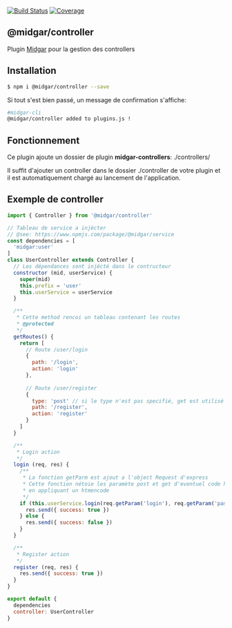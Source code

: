 [![Build Status](https://drone.midgar.io/api/badges/Midgar/controller/status.svg)](https://drone.midgar.io/Midgar/controller)
[![Coverage](https://sonar.midgar.io/api/project_badges/measure?project=Midgar%3Acontroller&metric=coverage)](https://sonar.midgar.io/dashboard?id=Midgar%3Acontroller)


## @midgar/controller

Plugin [Midgar](https://github.com/midgarjs/midgar) pour la gestion des controllers

## Installation

```sh
$ npm i @midgar/controller --save
```

Si tout s'est bien passé, un message de confirmation s'affiche:
```sh
#midgar-cli
@midgar/controller added to plugins.js !
```

## Fonctionnement
Ce plugin ajoute un dossier de plugin **midgar-controllers**: ./controllers/

Il suffit d'ajouter un controller dans le dossier ./controller de votre plugin et il est automatiquement chargé au lancement de l'application.

## Exemple de controller

```js
import { Controller } from '@midgar/controller' 

// Tableau de service a injécter
// @see: https://www.npmjs.com/package/@midgar/service
const dependencies = [
  'midgar:user'
]
class UserController extends Controller {
  // Les dépendances sont injécté dans le contructeur
  constructor (mid, userService) {
    super(mid)
    this.prefix = 'user'
    this.userService = userService
  }

  /**
   * Cette method rencoi un tableau contenant les routes
   * @protected
   */
  getRoutes() {
    return [
      // Route /user/login
      {
        path: '/login',
        action: 'login'
      },
      
      // Route /user/register
      {
        type: 'post' // si le type n'est pas specifié, get est utilisé
        path: '/register',
        action: 'register'
      }
    ]
  }

  /**
   * Login action 
   */
  login (req, res) {
    /**
     * La fonction getParm est ajout a l'object Request d'express
     * Cette fonction nétoie les paramète post et get d'eventuel code html
     * en appliquant un htmencode
     */
    if (this.userService.login(req.getParam('login'), req.getParam('password', false))) {
      res.send({ success: true })
    } else {
      res.send({ success: false })
    }
  }

  /**
   * Register action 
   */
  register (req, res) {
    res.send({ success: true })
  }
}

export default {
  dependencies
  controller: UserController
}
```
